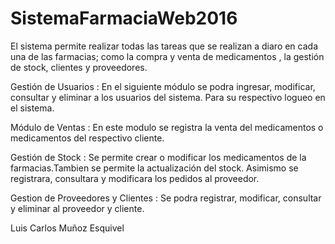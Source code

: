 # SistemaFarmaciaWeb2016

El sistema permite realizar todas las tareas que se realizan a diaro en cada una de las farmacias; como la compra y venta de medicamentos , la gestión de stock, clientes y proveedores.

Gestión de Usuarios : En el siguiente módulo se podra ingresar, modificar, consultar y eliminar a los usuarios del sistema. Para su respectivo logueo en el sistema.

Módulo de Ventas : En este modulo se registra la venta del medicamentos o medicamentos del respectivo cliente.

Gestión de Stock : Se permite crear o modificar los medicamentos de la farmacias.Tambien se permite la actualización del stock. Asimismo se registrara, consultara y modificara los pedidos al proveedor.

Gestion de Proveedores y Clientes : Se podra registrar, modificar, consultar y eliminar al proveedor y cliente.





Luis Carlos Muñoz Esquivel
